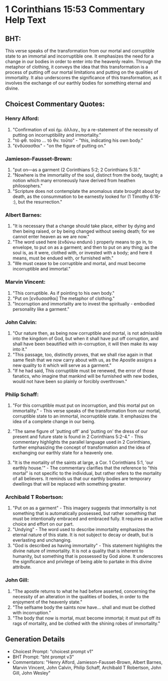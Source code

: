 # 1 Corinthians 15:53 Commentary Help Text

## BHT:
This verse speaks of the transformation from our mortal and corruptible state to an immortal and incorruptible one. It emphasizes the need for a change in our bodies in order to enter into the heavenly realm. Through the metaphor of clothing, it conveys the idea that this transformation is a process of putting off our mortal limitations and putting on the qualities of immortality. It also underscores the significance of this transformation, as it involves the exchange of our earthly bodies for something eternal and divine.

## Choicest Commentary Quotes:
### Henry Alford:
1. "Confirmation of καὶ ἡμ. ἀλλαγ., by a re-statement of the necessity of putting on incorruptibility and immortality."
2. "τὸ φθ. τοῦτο … τὸ θν. τοῦτο" - "this, indicating his own body."
3. "ἐνδύσασθαι" - "on the figure of putting on."

### Jamieson-Fausset-Brown:
1. "put on—as a garment (2 Corinthians 5:2; 2 Corinthians 5:3)." 
2. "Nowhere is the immortality of the soul, distinct from the body, taught; a notion which many erroneously have derived from heathen philosophers."
3. "Scripture does not contemplate the anomalous state brought about by death, as the consummation to be earnestly looked for (1 Timothy 6:16- :), but the resurrection."

### Albert Barnes:
1. "It is necessary that a change should take place, either by dying and then being raised, or by being changed without seeing death; for we cannot enter heaven as we are now."
2. "The word used here (ἐνδύνω endunō ) properly means to go in, to envelope, to put on as a garment; and then to put on any thing; as the soul is, as it were, clothed with, or invested with a body; and here it means, must be endued with, or furnished with."
3. "We must cease to be corruptible and mortal, and must become incorruptible and immortal."

### Marvin Vincent:
1. "This corruptible. As if pointing to his own body."
2. "Put on [ενδυσασθαι] The metaphor of clothing."
3. "Incorruption and immortality are to invest the spiritually - embodied personality like a garment."

### John Calvin:
1. "Our nature then, as being now corruptible and mortal, is not admissible into the kingdom of God, but when it shall have put off corruption, and shall have been beautified with in-corruption, it will then make its way into it."
2. "This passage, too, distinctly proves, that we shall rise again in that same flesh that we now carry about with us, as the Apostle assigns a new quality to it which will serve as a garment."
3. "If he had said, This corruptible must be renewed, the error of those fanatics, who imagine that mankind will be furnished with new bodies, would not have been so plainly or forcibly overthrown."

### Philip Schaff:
1. "For this corruptible must put on incorruption, and this mortal put on immortality." - This verse speaks of the transformation from our mortal, corruptible state to an immortal, incorruptible state. It emphasizes the idea of a complete change in our being. 

2. "The same figure of 'putting off' and 'putting on' the dress of our present and future state is found in 2 Corinthians 5:2-4." - This commentary highlights the parallel language used in 2 Corinthians, further emphasizing the concept of transformation and the idea of exchanging our earthly state for a heavenly one.

3. "It is the mortality of the saints at large, a Cor. 1 Corinthians 5:1, 'our earthly house.'" - The commentary clarifies that the reference to "this mortal" is not specific to the individual, but rather refers to the mortality of all believers. It reminds us that our earthly bodies are temporary dwellings that will be replaced with something greater.

### Archibald T Robertson:
1. "Put on as a garment" - This imagery suggests that immortality is not something that is automatically possessed, but rather something that must be intentionally embraced and embraced fully. It requires an active choice and effort on our part.
2. "Undying" - The word used to describe immortality emphasizes the eternal nature of this state. It is not subject to decay or death, but is everlasting and unchanging.
3. "God is described as having immortality" - This statement highlights the divine nature of immortality. It is not a quality that is inherent to humanity, but something that is possessed by God alone. It underscores the significance and privilege of being able to partake in this divine attribute.

### John Gill:
1. "The apostle returns to what he had before asserted, concerning the necessity of an alteration in the qualities of bodies, in order to the enjoyment of the heavenly state."
2. "The selfsame body the saints now have... shall and must be clothed with incorruption."
3. "The body that now is mortal, must become immortal; it must put off its rags of mortality, and be clothed with the shining robes of immortality."


## Generation Details
- Choicest Prompt: "choicest prompt v1"
- BHT Prompt: "bht prompt v3"
- Commentators: "Henry Alford, Jamieson-Fausset-Brown, Albert Barnes, Marvin Vincent, John Calvin, Philip Schaff, Archibald T Robertson, John Gill, John Wesley"
